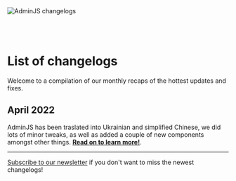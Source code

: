 <div>
   <img style="padding-bottom:50px" alt="AdminJS changelogs" src="https://docs.adminjs.co/images/logo-reg.svg">
</div>

# List of changelogs

Welcome to a compilation of our monthly recaps of the hottest updates and fixes.

## April 2022
AdminJS has been traslated into Ukrainian and simplified Chinese, we did lots of minor tweaks, as well as added a couple of new components amongst other things. [**Read on to learn more!**](https://changelog.adminjs.co/2022/april).

___

[Subscribe to our newsletter](http://newsletter.adminjs.co/) if you don't want to miss the newest changelogs!
